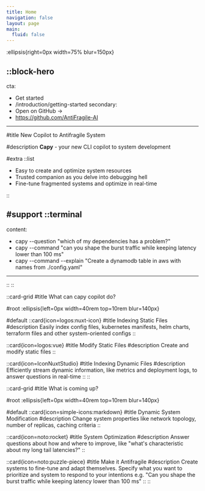 ```yaml
---
title: Home
navigation: false
layout: page
main:
  fluid: false
---
```


:ellipsis{right=0px width=75% blur=150px}

::block-hero
---
cta:
  - Get started
  - /introduction/getting-started
secondary:
  - Open on GitHub →
  - https://github.com/AntiFragile-AI
---

#title
New Copilot to Antifragile System
 
#description
**Capy** - your new CLI copilot to system development

#extra
  ::list
  - Easy to create and optimize system resources
  - Trusted companion as you delve into debugging hell
   - Fine-tune fragmented systems and optimize in real-time

  ::

#support
  ::terminal
  ---
  content:
  - capy --question "which of my dependencies has a problem?"
  - capy --command "can you shape the burst traffic while keeping latency lower than 100 ms"
  - capy --command --explain "Create a dynamodb table in aws with names from ./config.yaml"
  ---
  ::
::

::card-grid
#title
What can capy copilot do?

#root
:ellipsis{left=0px width=40rem top=10rem blur=140px}

#default
  ::card{icon=logos:nuxt-icon}
  #title
  Indexing Static Files
  #description
  Easily index config files, kubernetes manifests, helm charts, terraform files and other system-oriented configs 
  ::

  ::card{icon=logos:vue}
  #title
  Modify Static Files
  #description
  Create and modify static files
  ::

  ::card{icon=IconNuxtStudio}
  #title
  Indexing Dynamic Files
  #description
  Efficiently stream dynamic information, like metrics and deployment logs, to answer questions in real-time
  ::
::


::card-grid
#title
What is coming up?

#root
:ellipsis{left=0px width=40rem top=10rem blur=140px}

#default
  ::card{icon=simple-icons:markdown}
  #title
  Dynamic System Modification
  #description
  Change system properties like network topology, number of replicas, caching criteria
  ::

  ::card{icon=noto:rocket}
  #title
  System Optimization
  #description
  Answer questions about how and where to improve, like "what's characteristic about my long tail latencies?" 
  ::

  ::card{icon=noto:puzzle-piece}
  #title
  Make it Antifragile
  #description
  Create systems to fine-tune and adapt themselves. Specify what you want to prioritize and system to respond to your intentions e.g. "Can you shape the burst traffic while keeping latency lower than 100 ms"
  ::
::


